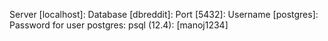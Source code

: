 Server [localhost]:
Database [dbreddit]:
Port [5432]:
Username [postgres]:
Password for user postgres:
psql (12.4): [manoj1234]